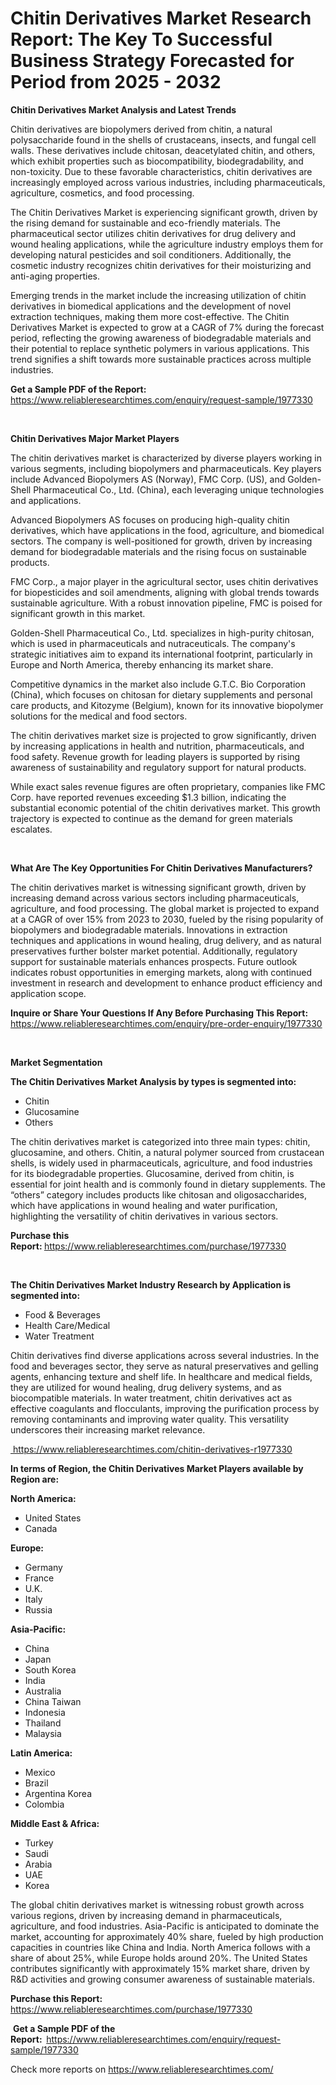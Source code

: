 <p><h1>Chitin Derivatives Market Research Report: The Key To Successful Business Strategy Forecasted for Period from 2025 - 2032</h1></p><p><strong>Chitin Derivatives Market Analysis and Latest Trends</strong></p>
<p><p>Chitin derivatives are biopolymers derived from chitin, a natural polysaccharide found in the shells of crustaceans, insects, and fungal cell walls. These derivatives include chitosan, deacetylated chitin, and others, which exhibit properties such as biocompatibility, biodegradability, and non-toxicity. Due to these favorable characteristics, chitin derivatives are increasingly employed across various industries, including pharmaceuticals, agriculture, cosmetics, and food processing.</p><p>The Chitin Derivatives Market is experiencing significant growth, driven by the rising demand for sustainable and eco-friendly materials. The pharmaceutical sector utilizes chitin derivatives for drug delivery and wound healing applications, while the agriculture industry employs them for developing natural pesticides and soil conditioners. Additionally, the cosmetic industry recognizes chitin derivatives for their moisturizing and anti-aging properties.</p><p>Emerging trends in the market include the increasing utilization of chitin derivatives in biomedical applications and the development of novel extraction techniques, making them more cost-effective. The Chitin Derivatives Market is expected to grow at a CAGR of 7% during the forecast period, reflecting the growing awareness of biodegradable materials and their potential to replace synthetic polymers in various applications. This trend signifies a shift towards more sustainable practices across multiple industries.</p></p>
<p><strong>Get a Sample PDF of the Report:&nbsp;</strong> <a href="https://www.reliableresearchtimes.com/enquiry/request-sample/1977330?utm_campaign=3033&utm_medium=2&utm_source=Github&utm_content=ia&utm_term=01042025&utm_id=chitin-derivatives">https://www.reliableresearchtimes.com/enquiry/request-sample/1977330</a></p>
<p>&nbsp;</p>
<p><strong>Chitin Derivatives Major Market Players</strong></p>
<p><p>The chitin derivatives market is characterized by diverse players working in various segments, including biopolymers and pharmaceuticals. Key players include Advanced Biopolymers AS (Norway), FMC Corp. (US), and Golden-Shell Pharmaceutical Co., Ltd. (China), each leveraging unique technologies and applications.</p><p>Advanced Biopolymers AS focuses on producing high-quality chitin derivatives, which have applications in the food, agriculture, and biomedical sectors. The company is well-positioned for growth, driven by increasing demand for biodegradable materials and the rising focus on sustainable products.</p><p>FMC Corp., a major player in the agricultural sector, uses chitin derivatives for biopesticides and soil amendments, aligning with global trends towards sustainable agriculture. With a robust innovation pipeline, FMC is poised for significant growth in this market.</p><p>Golden-Shell Pharmaceutical Co., Ltd. specializes in high-purity chitosan, which is used in pharmaceuticals and nutraceuticals. The company's strategic initiatives aim to expand its international footprint, particularly in Europe and North America, thereby enhancing its market share.</p><p>Competitive dynamics in the market also include G.T.C. Bio Corporation (China), which focuses on chitosan for dietary supplements and personal care products, and Kitozyme (Belgium), known for its innovative biopolymer solutions for the medical and food sectors.</p><p>The chitin derivatives market size is projected to grow significantly, driven by increasing applications in health and nutrition, pharmaceuticals, and food safety. Revenue growth for leading players is supported by rising awareness of sustainability and regulatory support for natural products. </p><p>While exact sales revenue figures are often proprietary, companies like FMC Corp. have reported revenues exceeding $1.3 billion, indicating the substantial economic potential of the chitin derivatives market. This growth trajectory is expected to continue as the demand for green materials escalates.</p></p>
<p>&nbsp;</p>
<p><strong>What Are The Key Opportunities For Chitin Derivatives Manufacturers?</strong></p>
<p><p>The chitin derivatives market is witnessing significant growth, driven by increasing demand across various sectors including pharmaceuticals, agriculture, and food processing. The global market is projected to expand at a CAGR of over 15% from 2023 to 2030, fueled by the rising popularity of biopolymers and biodegradable materials. Innovations in extraction techniques and applications in wound healing, drug delivery, and as natural preservatives further bolster market potential. Additionally, regulatory support for sustainable materials enhances prospects. Future outlook indicates robust opportunities in emerging markets, along with continued investment in research and development to enhance product efficiency and application scope.</p></p>
<p><strong>Inquire or Share Your Questions If Any Before Purchasing This Report:</strong> <a href="https://www.reliableresearchtimes.com/enquiry/pre-order-enquiry/1977330?utm_campaign=3033&utm_medium=2&utm_source=Github&utm_content=ia&utm_term=01042025&utm_id=chitin-derivatives">https://www.reliableresearchtimes.com/enquiry/pre-order-enquiry/1977330</a></p>
<p>&nbsp;</p>
<p><strong>Market Segmentation</strong></p>
<p><strong>The Chitin Derivatives Market Analysis by types is segmented into:</strong></p>
<p><ul><li>Chitin</li><li>Glucosamine</li><li>Others</li></ul></p>
<p><p>The chitin derivatives market is categorized into three main types: chitin, glucosamine, and others. Chitin, a natural polymer sourced from crustacean shells, is widely used in pharmaceuticals, agriculture, and food industries for its biodegradable properties. Glucosamine, derived from chitin, is essential for joint health and is commonly found in dietary supplements. The “others” category includes products like chitosan and oligosaccharides, which have applications in wound healing and water purification, highlighting the versatility of chitin derivatives in various sectors.</p></p>
<p><strong>Purchase this Report:&nbsp;</strong><a href="https://www.reliableresearchtimes.com/purchase/1977330?utm_campaign=3033&utm_medium=2&utm_source=Github&utm_content=ia&utm_term=01042025&utm_id=chitin-derivatives">https://www.reliableresearchtimes.com/purchase/1977330</a></p>
<p>&nbsp;</p>
<p><strong>The Chitin Derivatives Market Industry Research by Application is segmented into:</strong></p>
<p><ul><li>Food & Beverages</li><li>Health Care/Medical</li><li>Water Treatment</li></ul></p>
<p><p>Chitin derivatives find diverse applications across several industries. In the food and beverages sector, they serve as natural preservatives and gelling agents, enhancing texture and shelf life. In healthcare and medical fields, they are utilized for wound healing, drug delivery systems, and as biocompatible materials. In water treatment, chitin derivatives act as effective coagulants and flocculants, improving the purification process by removing contaminants and improving water quality. This versatility underscores their increasing market relevance.</p></p>
<p><a href="https://www.reliableresearchtimes.com/chitin-derivatives-r1977330?utm_campaign=3033&utm_medium=2&utm_source=Github&utm_content=ia&utm_term=01042025&utm_id=chitin-derivatives">&nbsp;https://www.reliableresearchtimes.com/chitin-derivatives-r1977330</a></p>
<p><strong>In terms of Region, the Chitin Derivatives Market Players available by Region are:</strong></p>
<p>
    <p> <strong> North America: </strong>
        <ul>
            <li>United States</li>
            <li>Canada</li>
        </ul>
        </p> 
    <p> <strong> Europe: </strong>
        <ul>
            <li>Germany</li>
            <li>France</li>
            <li>U.K.</li>
            <li>Italy</li>
            <li>Russia</li>
        </ul>
        </p> 
    <p> <strong> Asia-Pacific: </strong>
        <ul>
            <li>China</li>
            <li>Japan</li>
            <li>South Korea</li>
            <li>India</li>
            <li>Australia</li>
            <li>China Taiwan</li>
            <li>Indonesia</li>
            <li>Thailand</li>
            <li>Malaysia</li>
        </ul>
        </p> 
    <p> <strong> Latin America: </strong>
        <ul>
            <li>Mexico</li>
            <li>Brazil</li>
            <li>Argentina Korea</li>
            <li>Colombia</li>
        </ul>
        </p> 
    <p> <strong> Middle East & Africa: </strong>
        <ul>
            <li>Turkey</li>
            <li>Saudi</li>
            <li>Arabia</li>
            <li>UAE</li>
            <li>Korea</li>
        </ul>
    </p>
    </p>
<p><p>The global chitin derivatives market is witnessing robust growth across various regions, driven by increasing demand in pharmaceuticals, agriculture, and food industries. Asia-Pacific is anticipated to dominate the market, accounting for approximately 40% share, fueled by high production capacities in countries like China and India. North America follows with a share of about 25%, while Europe holds around 20%. The United States contributes significantly with approximately 15% market share, driven by R&D activities and growing consumer awareness of sustainable materials.</p></p>
<p><strong>Purchase this Report: </strong><a href="https://www.reliableresearchtimes.com/purchase/1977330?utm_campaign=3033&utm_medium=2&utm_source=Github&utm_content=ia&utm_term=01042025&utm_id=chitin-derivatives">https://www.reliableresearchtimes.com/purchase/1977330</a></p>
<p>&nbsp;<strong>Get a Sample PDF of the Report:&nbsp;&nbsp;</strong><a href="https://www.reliableresearchtimes.com/enquiry/request-sample/1977330?utm_campaign=3033&utm_medium=2&utm_source=Github&utm_content=ia&utm_term=01042025&utm_id=chitin-derivatives">https://www.reliableresearchtimes.com/enquiry/request-sample/1977330</a></p>
<p><strong></strong></p>
<p>Check more reports on <a href="https://www.reliableresearchtimes.com/?utm_campaign=3033&utm_medium=2&utm_source=Github&utm_content=ia&utm_term=01042025&utm_id=chitin-derivatives">https://www.reliableresearchtimes.com/</a></p>